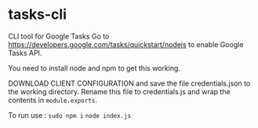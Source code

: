 # tasks-cli

CLI tool for Google Tasks
Go to https://developers.google.com/tasks/quickstart/nodejs to enable Google Tasks API.

You need to install node and npm to get this working.

DOWNLOAD CLIENT CONFIGURATION and save the file credentials.json to the working directory. Rename this file to credentials.js and wrap the contents in `module.exports`.

To run use :
`sudo npm i`
`node index.js`
